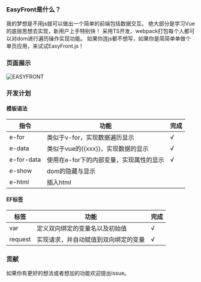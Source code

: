 ### EasyFront是什么？
我的梦想是不用js就可以做出一个简单的前端包括数据交互。
绝大部分是学习Vue的底层思想去实现，新用户上手特别快！
采用TS开发、webpack打包每个人都可以对dom进行遍历操作实现功能。
如果你连js都不想写，如果你是简简单单做个单页应用，来试试EasyFront.js！

### 页面展示
![EASYFRONT](https://blog.diyxi.top/upload/2021/07/image-eddc86a978ce40dd9f9d6bb807996a2f.png)

### 开发计划
#### 模板语法
|指令|功能|完成|
|-------|-------|-------|
|e-for|类似于v-for，实现数据遍历显示|√|
|e-data|类似于vue的{{xxx}}，实现数据的显示|√|
|e-for-data|使用在e-for下的内部变量，实现属性的显示|√|
|e-show|dom的隐藏与显示||
|e-html|插入html||
#### EF标签
|标签|功能|完成|
|-------|-------|-------|
|var|定义双向绑定的变量名以及初始值|√|
|request|实现请求，并自动赋值到双向绑定的变量|√|

### 贡献

如果你有更好的想法或者想加的功能欢迎提出issue。